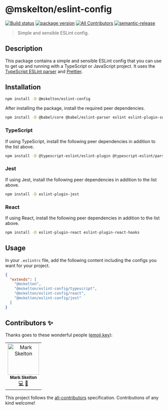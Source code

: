 # @mskelton/eslint-config

[![Build status](https://github.com/mskelton/eslint-config/workflows/Build/badge.svg)](https://github.com/mskelton/eslint-config/actions)
[![package version](https://img.shields.io/npm/v/@mskelton/eslint-config)](https://www.npmjs.com/package/@mskelton/eslint-config)
[![All Contributors](https://img.shields.io/badge/all_contributors-1-orange.svg)](#contributors)
[![semantic-release](https://img.shields.io/badge/%20%20%F0%9F%93%A6%F0%9F%9A%80-semantic--release-e10079.svg)](https://github.com/semantic-release/semantic-release)

> Simple and sensible ESLint config.

## Description

This package contains a simple and sensible ESLint config that you can use to get up and running with a TypeScript or JavaScript project. It uses the [TypeScript ESLint parser](https://github.com/typescript-eslint/typescript-eslint) and [Prettier](https://prettier.io).

## Installation

```sh
npm install -D @mskelton/eslint-config
```

After installing the package, install the required peer dependencies.

```sh
npm install -D @babel/core @babel/eslint-parser eslint eslint-plugin-sort
```

### TypeScript

If using TypeScript, install the following peer dependencies in addition to the list above.

```sh
npm install -D @typescript-eslint/eslint-plugin @typescript-eslint/parser
```

### Jest

If using Jest, install the following peer dependencies in addition to the list above.

```sh
npm install -D eslint-plugin-jest
```

### React

If using React, install the following peer dependencies in addition to the list above.

```sh
npm install -D eslint-plugin-react eslint-plugin-react-hooks
```

## Usage

In your `.eslintrc` file, add the following content including the configs you want for your project.

```json
{
  "extends": [
    "@mskelton",
    "@mskelton/eslint-config/typescript",
    "@mskelton/eslint-config/react",
    "@mskelton/eslint-config/jest"
  ]
}
```

## Contributors ✨

Thanks goes to these wonderful people ([emoji key](https://allcontributors.org/docs/en/emoji-key)):

<!-- ALL-CONTRIBUTORS-LIST:START - Do not remove or modify this section -->
<!-- prettier-ignore-start -->
<!-- markdownlint-disable -->
<table>
  <tr>
    <td align="center"><a href="https://github.com/mskelton"><img src="https://avatars3.githubusercontent.com/u/25914066?v=4" width="100px;" alt="Mark Skelton"/><br /><sub><b>Mark Skelton</b></sub></a><br /><a href="https://github.com/mskelton/eslint-config/commits?author=mskelton" title="Code">💻</a> <a href="https://github.com/mskelton/eslint-config/commits?author=mskelton" title="Documentation">📖</a></td>
  </tr>
</table>

<!-- markdownlint-enable -->
<!-- prettier-ignore-end -->

<!-- ALL-CONTRIBUTORS-LIST:END -->

This project follows the [all-contributors](https://github.com/all-contributors/all-contributors) specification. Contributions of any kind welcome!
